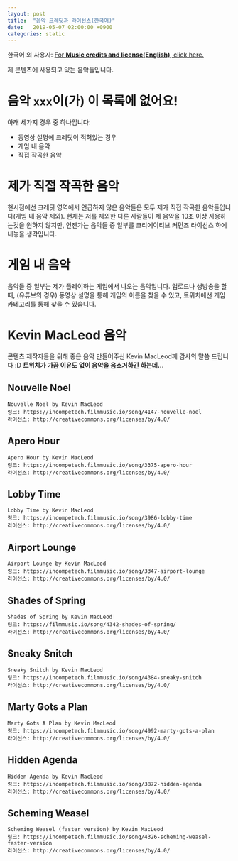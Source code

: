 ```yaml
---
layout: post
title:  "음악 크레딧과 라이선스(한국어)"
date:   2019-05-07 02:00:00 +0900
categories: static
---
```

한국어 외 사용자: [For **Music credits and license(English)**, click here.](music-credits-and-license-en.html)

제 콘텐츠에 사용되고 있는 음악들입니다.

# 음악 ```xxx```이(가) 이 목록에 없어요!
아래 세가지 경우 중 하나입니다:
- 동영상 설명에 크레딧이 적혀있는 경우
- 게임 내 음악
- 직접 작곡한 음악

# 제가 직접 작곡한 음악
현시점에선 크레딧 영역에서 언급하지 않은 음악들은 모두 제가 직접 작곡한 음악들입니다(게임 내 음악 제외).
현재는 저를 제외한 다른 사람들이 제 음악을 10초 이상 사용하는것을 원하지 않지만, 언젠가는 음악들 중 일부를 크리에이티브 커먼즈 라이선스 하에 내놓을 생각입니다.

# 게임 내 음악
음악들 중 일부는 제가 플레이하는 게임에서 나오는 음악입니다. 업로드나 생방송을 할 때, (유튜브의 경우) 동영상 설명을 통해 게임의 이름을 찾을 수 있고, 트위치에선 게임 카테고리를 통해 찾을 수 있습니다.

# Kevin MacLeod 음악
콘텐츠 제작자들을 위해 좋은 음악 만들어주신 Kevin MacLeod께 감사의 말씀 드립니다 :D
**트위치가 가끔 이유도 없이 음악을 음소거하긴 하는데...**

## Nouvelle Noel
```
Nouvelle Noel by Kevin MacLeod
링크: https://incompetech.filmmusic.io/song/4147-nouvelle-noel
라이선스: http://creativecommons.org/licenses/by/4.0/
```

## Apero Hour
```
Apero Hour by Kevin MacLeod
링크: https://incompetech.filmmusic.io/song/3375-apero-hour
라이선스: http://creativecommons.org/licenses/by/4.0/
```

## Lobby Time
```
Lobby Time by Kevin MacLeod
링크: https://incompetech.filmmusic.io/song/3986-lobby-time
라이선스: http://creativecommons.org/licenses/by/4.0/
```

## Airport Lounge
```
Airport Lounge by Kevin MacLeod
링크: https://incompetech.filmmusic.io/song/3347-airport-lounge
라이선스: http://creativecommons.org/licenses/by/4.0/
```

## Shades of Spring
```
Shades of Spring by Kevin MacLeod
링크: https://filmmusic.io/song/4342-shades-of-spring/
라이선스: http://creativecommons.org/licenses/by/4.0/
```

## Sneaky Snitch
```
Sneaky Snitch by Kevin MacLeod
링크: https://incompetech.filmmusic.io/song/4384-sneaky-snitch
라이선스: http://creativecommons.org/licenses/by/4.0/
```

## Marty Gots a Plan
```
Marty Gots A Plan by Kevin MacLeod
링크: https://incompetech.filmmusic.io/song/4992-marty-gots-a-plan
라이선스: http://creativecommons.org/licenses/by/4.0/
```

## Hidden Agenda
```
Hidden Agenda by Kevin MacLeod
링크: https://incompetech.filmmusic.io/song/3872-hidden-agenda
라이선스: http://creativecommons.org/licenses/by/4.0/
```

## Scheming Weasel
```
Scheming Weasel (faster version) by Kevin MacLeod
링크: https://incompetech.filmmusic.io/song/4326-scheming-weasel-faster-version
라이선스: http://creativecommons.org/licenses/by/4.0/
```
